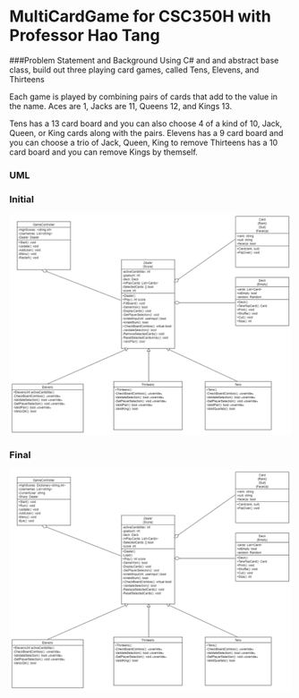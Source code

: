 # MultiCardGame for CSC350H with Professor Hao Tang

###Problem Statement and Background
Using C# and and abstract base class, build out three playing card games, called Tens, Elevens, and Thirteens

Each game is played by combining pairs of cards that add to the value in the name. Aces are 1, Jacks are 11, Queens 12, and Kings 13.

Tens has a 13 card board and you can also choose 4 of a kind of 10, Jack, Queen, or King cards along with the pairs.
Elevens has a 9 card board and you can choose a trio of Jack, Queen, King to remove
Thirteens has a 10 card board and you can remove Kings by themself.

### UML

### Initial 

![Initial UML](Initial.png)

### Final

![Final UML](Final.png)
